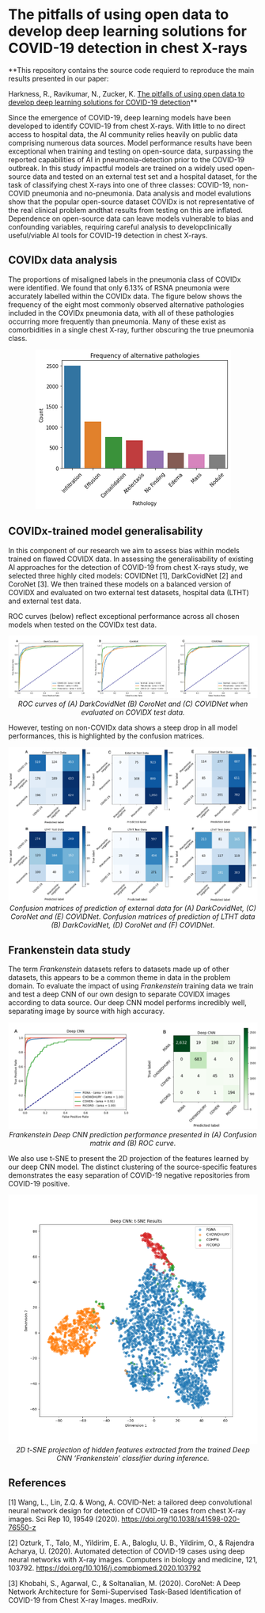 # The pitfalls of using open data to develop deep learning solutions for COVID-19 detection in chest X-rays

**This repository contains the source code requierd to reproduce the main results presented in our paper: 

Harkness, R., Ravikumar, N., Zucker, K. [The pitfalls of using open data to develop deep learning solutions for COVID-19 detection](https://arxiv.org/ftp/arxiv/papers/2109/2109.08020.pdf)**

Since the emergence of COVID-19, deep learning models have been developed to identify COVID-19 from chest X-rays. With little to no direct access to hospital data, the AI community relies heavily on public data comprising numerous data sources. Model performance results have been exceptional when training and testing on open-source data, surpassing the reported capabilities of AI in pneumonia-detection prior to the COVID-19 outbreak. In this study impactful models are trained on a widely used open-source data and tested on an external test set and a hospital dataset, for the task of classifying chest X-rays into one of three classes: COVID-19, non-COVID pneumonia and no-pneumonia. Data analysis and model evalutions show that the popular open-source dataset COVIDx is not representative of the real clinical problem andthat results from testing on this are inflated. Dependence on open-source data can leave models vulnerable to bias and confounding variables, requiring careful analysis to developclinically useful/viable AI tools for COVID-19 detection in chest X-rays.

## COVIDx data analysis
The proportions of misaligned labels in the pneumonia class of COVIDx were identified. We found that only 6.13% of RSNA pneumonia were accurately labelled within the COVIDx data. The figure below shows the frequency of the eight most commonly observed alternative pathologies included in the COVIDx pneumonia data, with all of these pathologies occurring more frequently than pneumonia. Many of these exist as comorbidities in a single chest X-ray, further obscuring the true pneumonia class.
<p align="center">
  <img src="https://github.com/rkharkness/open-data-study/blob/master/assets/covidx-pathology-freq.png"/>
</p>

## COVIDx-trained model generalisability
In this component of our research we aim to assess bias within models trained on flawed COVIDX data. In assessing the generalisability of existing AI approaches for the detection of COVID-19 from chest X-rays study,  we selected three highly cited models: COVIDNet [1], DarkCovidNet [2] and CoroNet [3]. We then trained these models on a balanced version of COVIDX and evaluated on two external test datasets, hospital data (LTHT) and external test data.

ROC curves (below) reflect exceptional performance across all chosen models when tested on the COVIDx test data. 

<p align="center">
  <img src="https://github.com/rkharkness/open-data-study/blob/master/assets/model-generalisability-roc.png">
  <i>
    ROC curves of (A) DarkCovidNet (B) CoroNet and (C) COVIDNet when evaluated on COVIDX test data.
  </i>
</p>

However, testing on non-COVIDx data shows a steep drop in all model performances, this is highlighted by the confusion matrices.

<p align="center">
  <img src="https://github.com/rkharkness/open-data-study/blob/master/assets/model-generalisability-cm.png">
  <i>
    Confusion matrices of prediction of external data for (A) DarkCovidNet, (C) CoroNet and (E) COVIDNet. Confusion matrices of prediction of LTHT data (B) DarkCovidNet, (D)         CoroNet and (F) COVIDNet.
  </i>
</p>

## Frankenstein data study

The term *Frankenstein* datasets refers to datasets made up of other datasets, this appears to be a common theme in data in the problem domain. To evaluate the impact of using *Frankenstein* training data we train and test a deep CNN of our own design to separate COVIDX images according to data source. Our deep CNN model performs incredibly well, separating image by source with high accuracy.

<p align="center">
  <img src="https://github.com/rkharkness/open-data-study/blob/master/assets/frankenstein-dcnn-results.png">
  <i>
    Frankenstein Deep CNN prediction performance presented in (A) Confusion matrix and (B) ROC curve.
  </i>
</p>

We also use t-SNE to present the 2D projection of the features learned by our deep CNN model. The distinct clustering of the source-specific features demonstrates the easy separation of COVID-19 negative repositories from COVID-19 positive.

<p align="center">
  <img src="https://github.com/rkharkness/open-data-study/blob/master/assets/frankenstein-tsne-plot.png">
  <i>
    2D t-SNE projection of hidden features extracted from the trained Deep CNN ’Frankenstein’ classifier during inference.
  </i>
</p>

## References

[1] Wang, L., Lin, Z.Q. & Wong, A. COVID-Net: a tailored deep convolutional neural network design for detection of COVID-19 cases from chest X-ray images. Sci Rep 10, 19549 (2020). https://doi.org/10.1038/s41598-020-76550-z

[2] Ozturk, T., Talo, M., Yildirim, E. A., Baloglu, U. B., Yildirim, O., & Rajendra Acharya, U. (2020). Automated detection of COVID-19 cases using deep neural networks with X-ray images. Computers in biology and medicine, 121, 103792. https://doi.org/10.1016/j.compbiomed.2020.103792

[3] Khobahi, S., Agarwal, C., & Soltanalian, M. (2020). CoroNet: A Deep Network Architecture for Semi-Supervised Task-Based Identification of COVID-19 from Chest X-ray Images. medRxiv.
